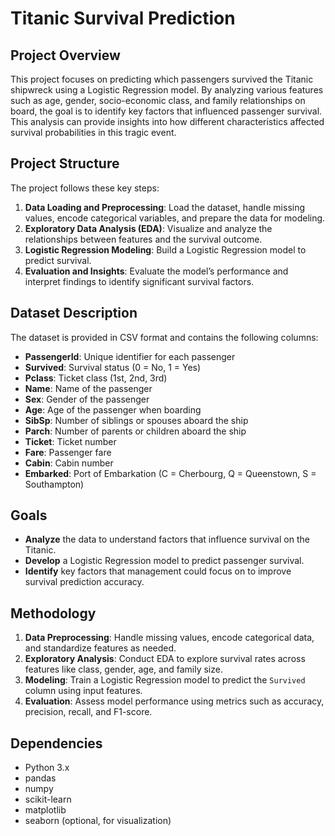 # Titanic Survival Prediction

## Project Overview
This project focuses on predicting which passengers survived the Titanic shipwreck using a Logistic Regression model. By analyzing various features such as age, gender, socio-economic class, and family relationships on board, the goal is to identify key factors that influenced passenger survival. This analysis can provide insights into how different characteristics affected survival probabilities in this tragic event.

## Project Structure
The project follows these key steps:
1. **Data Loading and Preprocessing**: Load the dataset, handle missing values, encode categorical variables, and prepare the data for modeling.
2. **Exploratory Data Analysis (EDA)**: Visualize and analyze the relationships between features and the survival outcome.
3. **Logistic Regression Modeling**: Build a Logistic Regression model to predict survival.
4. **Evaluation and Insights**: Evaluate the model’s performance and interpret findings to identify significant survival factors.

## Dataset Description
The dataset is provided in CSV format and contains the following columns:

- **PassengerId**: Unique identifier for each passenger
- **Survived**: Survival status (0 = No, 1 = Yes)
- **Pclass**: Ticket class (1st, 2nd, 3rd)
- **Name**: Name of the passenger
- **Sex**: Gender of the passenger
- **Age**: Age of the passenger when boarding
- **SibSp**: Number of siblings or spouses aboard the ship
- **Parch**: Number of parents or children aboard the ship
- **Ticket**: Ticket number
- **Fare**: Passenger fare
- **Cabin**: Cabin number
- **Embarked**: Port of Embarkation (C = Cherbourg, Q = Queenstown, S = Southampton)

## Goals
- **Analyze** the data to understand factors that influence survival on the Titanic.
- **Develop** a Logistic Regression model to predict passenger survival.
- **Identify** key factors that management could focus on to improve survival prediction accuracy.

## Methodology
1. **Data Preprocessing**: Handle missing values, encode categorical data, and standardize features as needed.
2. **Exploratory Analysis**: Conduct EDA to explore survival rates across features like class, gender, age, and family size.
3. **Modeling**: Train a Logistic Regression model to predict the `Survived` column using input features.
4. **Evaluation**: Assess model performance using metrics such as accuracy, precision, recall, and F1-score.

## Dependencies
- Python 3.x
- pandas
- numpy
- scikit-learn
- matplotlib
- seaborn (optional, for visualization)

